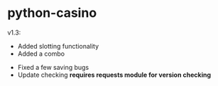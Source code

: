 # python-casino
v1.3:
* Added slotting functionality
* Added a combo
- Fixed a few saving bugs
- Update checking
 **requires requests module for version checking**
